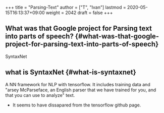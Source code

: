 +++
title = "Parsing-Text"
author = ["T", "Ivan"]
lastmod = 2020-05-15T16:13:37+09:00
weight = 2042
draft = false
+++

## What was that Google project for Parsing text into parts of speech? {#what-was-that-google-project-for-parsing-text-into-parts-of-speech}

SyntaxNet


## what is SyntaxNet {#what-is-syntaxnet}

A NN framework for NLP with tensorflow.
It includes training data and "arsey McParseface, an English
parser that we have trained for you, and that you can use to
analyze" text.

-   It seems to have dissapared from the tensorflow github page.
